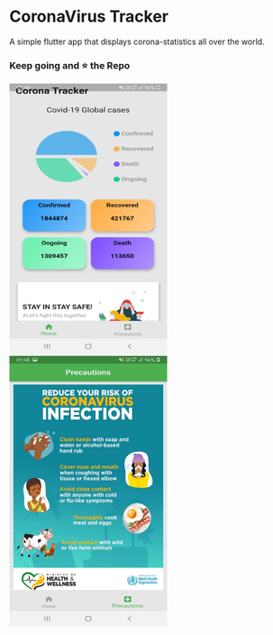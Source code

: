 # CoronaVirus Tracker
A simple flutter app that displays corona-statistics all over the world.

### Keep going and ⭐ the Repo

<img src="screenshots/home_screen.jpeg" width="280" height="480">
<img src="screenshots/precautions.jpeg" width="280" height="480">


